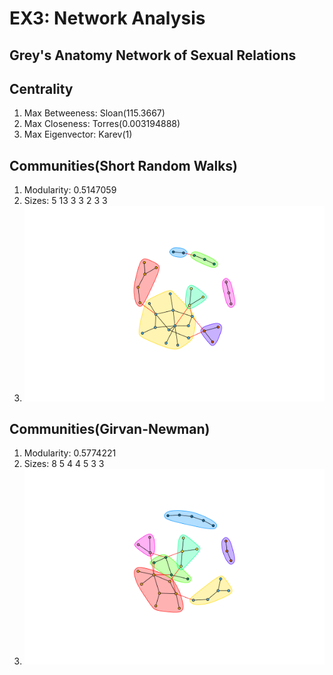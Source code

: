 EX3: Network Analysis
=====================


Grey's Anatomy Network of Sexual Relations
------------------------------------------

Centrality
----------
  1. Max Betweeness: Sloan(115.3667)
  2. Max Closeness: Torres(0.003194888)
  3. Max Eigenvector: Karev(1)


Communities(Short Random Walks)
-------------------------------
  1. Modularity: 0.5147059
  2. Sizes: 5 13 3 3 2 3 3
  3. ![grpah1](greys-anatomy-graph1.png)


Communities(Girvan-Newman)
-------------------------------
  1. Modularity: 0.5774221
  2. Sizes: 8 5 4 4 5 3 3
  3. ![grpah1](greys-anatomy-graph2.png)
